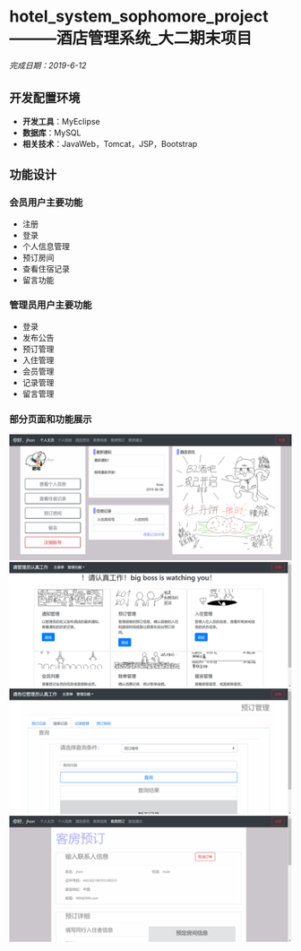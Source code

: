 # hotel_system_sophomore_project———酒店管理系统_大二期末项目
###### 完成日期：2019-6-12
## 开发配置环境
- **开发工具**：MyEclipse
- **数据库**：MySQL
- **相关技术**：JavaWeb，Tomcat，JSP，Bootstrap
## 功能设计
### 会员用户主要功能
- 注册
- 登录
- 个人信息管理
- 预订房间
- 查看住宿记录
- 留言功能
### 管理员用户主要功能
- 登录
- 发布公告
- 预订管理
- 入住管理
- 会员管理
- 记录管理
- 留言管理
### 部分页面和功能展示
![image](https://github.com/octu-008/hotel_system_sophomore_project/blob/master/normal_hotel/screenshot/p1.png)
![image](https://github.com/octu-008/hotel_system_sophomore_project/blob/master/normal_hotel/screenshot/p2.png)
![image](https://github.com/octu-008/hotel_system_sophomore_project/blob/master/normal_hotel/screenshot/p3.png)
![image](https://github.com/octu-008/hotel_system_sophomore_project/blob/master/normal_hotel/screenshot/p4.png)
